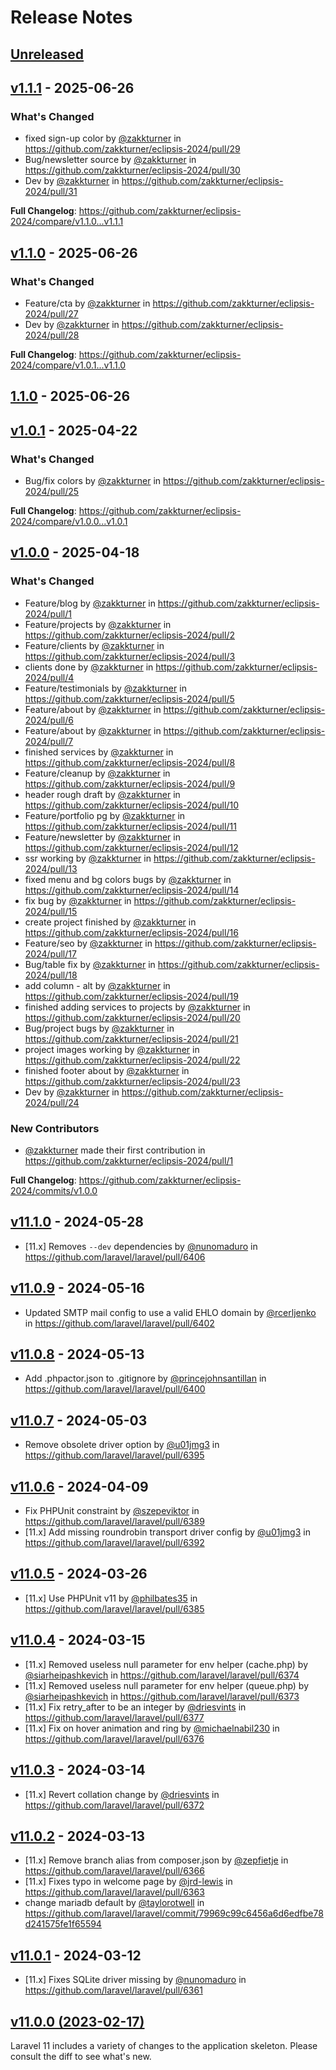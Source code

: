 # Release Notes

## [Unreleased](https://github.com/laravel/laravel/compare/v1.1.1...master)

## [v1.1.1](https://github.com/laravel/laravel/compare/v1.1.0...v1.1.1) - 2025-06-26

### What's Changed

* fixed sign-up color by [@zakkturner](https://github.com/zakkturner) in https://github.com/zakkturner/eclipsis-2024/pull/29
* Bug/newsletter source by [@zakkturner](https://github.com/zakkturner) in https://github.com/zakkturner/eclipsis-2024/pull/30
* Dev by [@zakkturner](https://github.com/zakkturner) in https://github.com/zakkturner/eclipsis-2024/pull/31

**Full Changelog**: https://github.com/zakkturner/eclipsis-2024/compare/v1.1.0...v1.1.1

## [v1.1.0](https://github.com/laravel/laravel/compare/1.1.0...v1.1.0) - 2025-06-26

### What's Changed

* Feature/cta by [@zakkturner](https://github.com/zakkturner) in https://github.com/zakkturner/eclipsis-2024/pull/27
* Dev by [@zakkturner](https://github.com/zakkturner) in https://github.com/zakkturner/eclipsis-2024/pull/28

**Full Changelog**: https://github.com/zakkturner/eclipsis-2024/compare/v1.0.1...v1.1.0

## [1.1.0](https://github.com/laravel/laravel/compare/v1.0.1...1.1.0) - 2025-06-26

## [v1.0.1](https://github.com/laravel/laravel/compare/v1.0.0...v1.0.1) - 2025-04-22

### What's Changed

* Bug/fix colors by [@zakkturner](https://github.com/zakkturner) in https://github.com/zakkturner/eclipsis-2024/pull/25

**Full Changelog**: https://github.com/zakkturner/eclipsis-2024/compare/v1.0.0...v1.0.1

## [v1.0.0](https://github.com/laravel/laravel/compare/v11.1.0...v1.0.0) - 2025-04-18

### What's Changed

* Feature/blog by [@zakkturner](https://github.com/zakkturner) in https://github.com/zakkturner/eclipsis-2024/pull/1
* Feature/projects by [@zakkturner](https://github.com/zakkturner) in https://github.com/zakkturner/eclipsis-2024/pull/2
* Feature/clients by [@zakkturner](https://github.com/zakkturner) in https://github.com/zakkturner/eclipsis-2024/pull/3
* clients done by [@zakkturner](https://github.com/zakkturner) in https://github.com/zakkturner/eclipsis-2024/pull/4
* Feature/testimonials by [@zakkturner](https://github.com/zakkturner) in https://github.com/zakkturner/eclipsis-2024/pull/5
* Feature/about by [@zakkturner](https://github.com/zakkturner) in https://github.com/zakkturner/eclipsis-2024/pull/6
* Feature/about by [@zakkturner](https://github.com/zakkturner) in https://github.com/zakkturner/eclipsis-2024/pull/7
* finished services by [@zakkturner](https://github.com/zakkturner) in https://github.com/zakkturner/eclipsis-2024/pull/8
* Feature/cleanup by [@zakkturner](https://github.com/zakkturner) in https://github.com/zakkturner/eclipsis-2024/pull/9
* header rough draft by [@zakkturner](https://github.com/zakkturner) in https://github.com/zakkturner/eclipsis-2024/pull/10
* Feature/portfolio pg by [@zakkturner](https://github.com/zakkturner) in https://github.com/zakkturner/eclipsis-2024/pull/11
* Feature/newsletter by [@zakkturner](https://github.com/zakkturner) in https://github.com/zakkturner/eclipsis-2024/pull/12
* ssr working by [@zakkturner](https://github.com/zakkturner) in https://github.com/zakkturner/eclipsis-2024/pull/13
* fixed menu and bg colors bugs by [@zakkturner](https://github.com/zakkturner) in https://github.com/zakkturner/eclipsis-2024/pull/14
* fix bug by [@zakkturner](https://github.com/zakkturner) in https://github.com/zakkturner/eclipsis-2024/pull/15
* create project finished by [@zakkturner](https://github.com/zakkturner) in https://github.com/zakkturner/eclipsis-2024/pull/16
* Feature/seo by [@zakkturner](https://github.com/zakkturner) in https://github.com/zakkturner/eclipsis-2024/pull/17
* Bug/table fix by [@zakkturner](https://github.com/zakkturner) in https://github.com/zakkturner/eclipsis-2024/pull/18
* add column - alt by [@zakkturner](https://github.com/zakkturner) in https://github.com/zakkturner/eclipsis-2024/pull/19
* finished adding services to projects by [@zakkturner](https://github.com/zakkturner) in https://github.com/zakkturner/eclipsis-2024/pull/20
* Bug/project bugs by [@zakkturner](https://github.com/zakkturner) in https://github.com/zakkturner/eclipsis-2024/pull/21
* project images working by [@zakkturner](https://github.com/zakkturner) in https://github.com/zakkturner/eclipsis-2024/pull/22
* finished footer about by [@zakkturner](https://github.com/zakkturner) in https://github.com/zakkturner/eclipsis-2024/pull/23
* Dev by [@zakkturner](https://github.com/zakkturner) in https://github.com/zakkturner/eclipsis-2024/pull/24

### New Contributors

* [@zakkturner](https://github.com/zakkturner) made their first contribution in https://github.com/zakkturner/eclipsis-2024/pull/1

**Full Changelog**: https://github.com/zakkturner/eclipsis-2024/commits/v1.0.0

## [v11.1.0](https://github.com/laravel/laravel/compare/v11.0.9...v11.1.0) - 2024-05-28

* [11.x] Removes `--dev` dependencies by [@nunomaduro](https://github.com/nunomaduro) in https://github.com/laravel/laravel/pull/6406

## [v11.0.9](https://github.com/laravel/laravel/compare/v11.0.8...v11.0.9) - 2024-05-16

* Updated SMTP mail config to use a valid EHLO domain by [@rcerljenko](https://github.com/rcerljenko) in https://github.com/laravel/laravel/pull/6402

## [v11.0.8](https://github.com/laravel/laravel/compare/v11.0.7...v11.0.8) - 2024-05-13

* Add .phpactor.json to .gitignore by [@princejohnsantillan](https://github.com/princejohnsantillan) in https://github.com/laravel/laravel/pull/6400

## [v11.0.7](https://github.com/laravel/laravel/compare/v11.0.6...v11.0.7) - 2024-05-03

* Remove obsolete driver option by [@u01jmg3](https://github.com/u01jmg3) in https://github.com/laravel/laravel/pull/6395

## [v11.0.6](https://github.com/laravel/laravel/compare/v11.0.5...v11.0.6) - 2024-04-09

* Fix PHPUnit constraint by [@szepeviktor](https://github.com/szepeviktor) in https://github.com/laravel/laravel/pull/6389
* [11.x] Add missing roundrobin transport driver config by [@u01jmg3](https://github.com/u01jmg3) in https://github.com/laravel/laravel/pull/6392

## [v11.0.5](https://github.com/laravel/laravel/compare/v11.0.4...v11.0.5) - 2024-03-26

* [11.x] Use PHPUnit v11 by [@philbates35](https://github.com/philbates35) in https://github.com/laravel/laravel/pull/6385

## [v11.0.4](https://github.com/laravel/laravel/compare/v11.0.3...v11.0.4) - 2024-03-15

* [11.x] Removed useless null parameter for env helper (cache.php) by [@siarheipashkevich](https://github.com/siarheipashkevich) in https://github.com/laravel/laravel/pull/6374
* [11.x] Removed useless null parameter for env helper (queue.php) by [@siarheipashkevich](https://github.com/siarheipashkevich) in https://github.com/laravel/laravel/pull/6373
* [11.x] Fix retry_after to be an integer by [@driesvints](https://github.com/driesvints) in https://github.com/laravel/laravel/pull/6377
* [11.x] Fix on hover animation and ring by [@michaelnabil230](https://github.com/michaelnabil230) in https://github.com/laravel/laravel/pull/6376

## [v11.0.3](https://github.com/laravel/laravel/compare/v11.0.2...v11.0.3) - 2024-03-14

* [11.x] Revert collation change by [@driesvints](https://github.com/driesvints) in https://github.com/laravel/laravel/pull/6372

## [v11.0.2](https://github.com/laravel/laravel/compare/v11.0.1...v11.0.2) - 2024-03-13

* [11.x] Remove branch alias from composer.json by [@zepfietje](https://github.com/zepfietje) in https://github.com/laravel/laravel/pull/6366
* [11.x] Fixes typo in welcome page by [@jrd-lewis](https://github.com/jrd-lewis) in https://github.com/laravel/laravel/pull/6363
* change mariadb default by [@taylorotwell](https://github.com/taylorotwell) in https://github.com/laravel/laravel/commit/79969c99c6456a6d6edfbe78d241575fe1f65594

## [v11.0.1](https://github.com/laravel/laravel/compare/v11.0.0...v11.0.1) - 2024-03-12

* [11.x] Fixes SQLite driver missing by [@nunomaduro](https://github.com/nunomaduro) in https://github.com/laravel/laravel/pull/6361

## [v11.0.0 (2023-02-17)](https://github.com/laravel/laravel/compare/v10.3.2...v11.0.0)

Laravel 11 includes a variety of changes to the application skeleton. Please consult the diff to see what's new.

